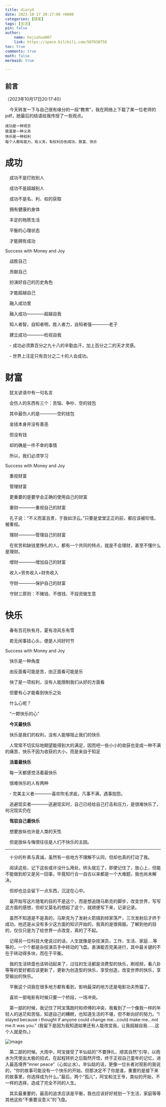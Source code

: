```yaml
---
title: diary4
date: 2023-10-17 20:17:00 +0800
categories: [随笔]
tags: [生活]
pin: false
author: 
    name: hejiahua007
    link: https://space.bilibili.com/507838758
toc: true
comments: true
math: false
mermaid: true

---
```


## 前言
（2023年10月17日20:17:40）

&emsp;今天转发一下与自己很有缘分的一段“教育”，我在网络上下载了某一位老师的pdf，她最后的结语给我传授了一些观点。

    成功是一种观念
    致富是一种义务
    快乐是一种权利
    每个人都有能力，有义务，有权利办到成功、致富、快乐

# 成功

&emsp;成功不是打败别人

&emsp;成功不是超越别人

&emsp;成功不是名、利、权的获取

&emsp;拥有健康的身体

&emsp;丰足的物质生活

&emsp;平衡的心理状态

&emsp;才能拥有成功

Success with Money and Joy

&emsp;战胜自己

&emsp;贡献自己

&emsp;扮演好自己的历史角色

&emsp;才能超越自己

&emsp;融入成功里

&emsp;融入成功————超越自我

&emsp;知人者智，自知者明，胜人者力，自知者强————老子

&emsp;建立成功————检视自我

&emsp;- 成功必须靠百分之九十八的辛勤血汗，加上百分之二的天才灵感。

&emsp;- 世界上注定只有百分之二十的人会成功。

# 财富

&emsp;犹太谚语中有一句名言

&emsp;会伤人的东西有三个：苦恼、争吵、空的钱包

&emsp;其中最伤人的是————空的钱包

&emsp;金钱本身并没有善恶

&emsp;但没有钱

&emsp;却的确是一件不幸的事情

&emsp;所以，我们必须学习

Success with Money and Joy

&emsp;重视财富

&emsp;管理财富

&emsp;更重要的是要学会正确的使用自己的财富

&emsp;重财————重视自己的财富

&emsp;孔子说：“不义而富且贵，于我如浮云。”只要是堂堂正正的前，都应该被珍惜，被重视。

&emsp;理财————管理自己的财富

&emsp;在贫苦和缺钱里挣扎的人，都有一个共同的特点，就是不会理财，甚至不懂什么是理财。

&emsp;增财————增加自己的财富

&emsp;收入=劳务收入+财务收入

&emsp;守财————保护自己的财富

&emsp;守财三原则：不赌钱、不借钱、不投资做生意

# 快乐

&emsp;春有百花秋有月，夏有凉风东有雪

&emsp;若无闲事挂心头，便是人间好时节

Success with Money and Joy

&emsp;快乐是一种角度

&emsp;由反面看可能是苦，由正面看可能是乐

&emsp;快了是一项权利，没有人能限制我们从好的方面看

&emsp;但要有心才能看到快乐之处

&emsp;什么心呢？

&emsp;“一颗快乐的心”

&emsp;**今天最快乐**

&emsp;快乐是我们的权利，没有人能够阻止我们的快乐

&emsp;人常常不切实际地期望能得到大的满足，因而吧一些小小的收获也变成一种不满的痛苦，快乐不因为收获的大小，而是来自于知足

&emsp;**活着最快乐**

&emsp;每一天都感觉活着最快乐

&emsp;很难快乐的人有两种

&emsp;- 完美主义者————喜欢吹毛求疵，凡事不满，遇事抱怨。

&emsp;逃避现实者————逃避现实时，自己已经给自己打击和压力，是很难快乐了，何况现实仍在

&emsp;**驾驭自己最快乐**

&emsp;想要放纵也许是人类的天性

&emsp;但是放纵与悔恨往往是人们不快乐的主因。

---

&emsp;十分的朴素与真诚，虽然有一些地方不理解不认同，但却也真的打动了我。

&emsp;阅读这些，记下这些或许没什么用处，转头就忘了，即便记住了，放心上，但能不能做到却又是另一回事，毕竟知行合一自古以来都是一个大难题，我也尚未解决。

&emsp;但却也总会留下一点东西，沉淀在心中。

&emsp;最开始写这片随笔的目的不是这个，而是想追随马斯克的脚步，改变世界，写写这方面的感想，但却又莫名的想起了这个，就顺便写下来，记录记录。

&emsp;虽然不知道是不是真的，马斯克为了发射火箭搞到倾家荡产，三次发射后才终于成功，他还是从没有多少这方面的知识开始的，我真的是很佩服。了解到他的目的，仅仅只是为了给世界一点改变，真的了不起。

&emsp;记得另一位科技大佬说过的话，人生就像是杂技演员，工作、生活、家庭....等等的，一个个都是杂技演员手中转动的飞盘。表演能否完美进行，其中最关键的不在于转动得多块，而在于平衡。

&emsp;我的生活转盘也该转动起来了，过往的生活都是消费型的快乐，刷视频，看八卦等等的爱好都应该更新了，更新为创造型的快乐，享受创造，改变世界的快乐，享受输出的快乐。

&emsp;平衡这个词我在很多地方都有看到，影响最深的地方还是电影功夫熊猫了。

&emsp;喜欢一部电影有时候只要一个桥段，一场冲突。

&emsp;第一部的时候，我记住了阿宝落跑时和师傅的冲突，我看到了一个像我一样的年轻人的迷茫和苦恼，知道自己的糟糕，也知道生活的不堪，但不断向好的努力。“I stayed because i thought if anyone could change me...could make me...not me.It was you.” (我留下是因为我知道如果还有人能改变我，让我超越自我......这个人就是你。)

![image](/assets/blog_res/2023-10-16-diary4/image.png)

&emsp;第二部的时候。大雨中，阿宝接受了羊仙姑的“不要挣扎、顺其自然”引导，以雨水为凭使出太极的招式，在起程转折之后豁然开悟，终于正视自己童年的记忆，进入最高境界“inner peace”（心如止水）。羊仙姑的话，更像一位长者对观影的我说的，“你的故事可能没有一个快乐的开始，但那决定不了你是谁，重要的是接下来的故事里，你选择成为什么。”最后，两个“孤儿”，阿宝和沈王爷，类似的开始，不一样的选择，造成了完全不同的人生。

&emsp;其实最重要的，最高的追求应该是平衡，我也应该好好规划一下生活，家庭等等其他这些“不重要没意义”的飞盘。

